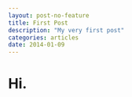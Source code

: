 ```yaml
---
layout: post-no-feature
title: First Post
description: "My very first post"
categories: articles
date: 2014-01-09
---
```


# Hi.
